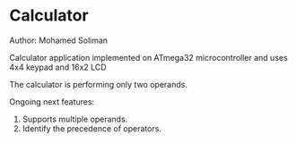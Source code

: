 # Calculator

Author: Mohamed Soliman

Calculator application implemented on ATmega32 microcontroller and uses 4x4 keypad and 16x2 LCD

The calculator is performing only two operands.

Ongoing next features:
1. Supports multiple operands.
2. Identify the precedence of operators.
